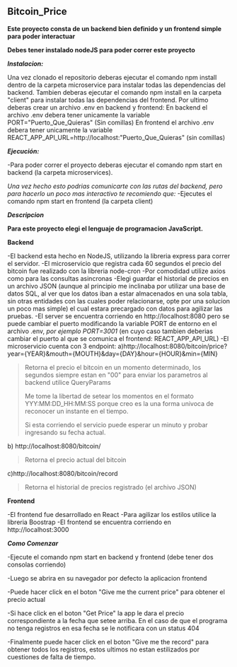 ## Bitcoin_Price

**Este proyecto consta de un backend bien definido y un frontend simple para poder interactuar**

**Debes tener instalado nodeJS para poder correr este proyecto**

***Instalacion:***

Una vez clonado el repositorio deberas ejecutar el comando npm install dentro de la carpeta microservice para instalar todas las dependencias del backend.
Tambien deberas ejecutar el comando npm install en la carpeta "client" para instalar todas las dependencias del frontend.
Por ultimo deberas crear un archivo .env en backend y frontend:
En backend el archivo .env debera tener unicamente la variable PORT="Puerto_Que_Quieras" (Sin comillas)
En frontend el archivo .env debera tener unicamente la variable REACT_APP_API_URL=http://localhost:"Puerto_Que_Quieras" (sin comillas)


***Ejecución:***

-Para poder correr el proyecto deberas ejecutar el comando npm start en backend (la carpeta microservices).

*Una vez hecho esto podrias comunicarte con las rutas del backend, pero para hacerlo un poco mas interactivo te recomiendo que:*
-Ejecutes el comando npm start en frontend (la carpeta client)


***Descripcion***

**Para este proyecto elegi el lenguaje de programacion JavaScript.**

**Backend**

-El backend esta hecho en NodeJS, utilizando la libreria express para correr el servidor.
-El microservicio que registra cada 60 segundos el precio del bitcoin fue realizado con la libreria node-cron
-Por comodidad utilize axios como para las consultas asincronas
-Elegi guardar el historial de precios en un archivo JSON (aunque al principio me inclinaba por utilizar una base de datos SQL, al ver que los datos iban a estar almacenados en una sola tabla, sin otras entidades con las cuales poder relacionarse, opte por una solucion un poco mas simple) el cual estara precargado con datos para agilizar las pruebas.
-El server se encuentra corriendo en http://localhost:8080 pero se puede cambiar el puerto modificando la variable PORT de entorno en el archivo .env, *por ejemplo PORT=3001* (en cuyo caso tambien deberias cambiar el puerto al que se comunica el frontend: REACT_APP_API_URL)
-El microservicio cuenta con 3 endpoint:
a)http://localhost:8080/bitcoin/price?year={YEAR}&mouth={MOUTH}&day={DAY}&hour={HOUR}&min={MIN} 
 > Retorna el precio el bitcoin en un momento determinado, los segundos siempre estan en "00"
 > para enviar los parametros al backend utilice QueryParams
 > 
 > Me tome la libertad de setear los momentos en el formato YYY:MM:DD_HH:MM:SS porque creo es la una forma univoca de reconocer un instante en el tiempo.
 > 
 > Si esta corriendo el servicio puede esperar un minuto y probar ingresando su fecha actual.
 
b) http://localhost:8080/bitcoin/ 
 > Retorna el precio actual del bitcoin
 
c)http://localhost:8080/bitcoin/record 
 > Retorna el historial de precios registrado (el archivo JSON)
 
 
**Frontend**

-El frontend fue desarrollado en React
-Para agilizar los estilos utilice la libreria Boostrap
-El frontend se encuentra corriendo en http://localhost:3000


***Como Comenzar***

-Ejecute el comando npm start en backend y frontend (debe tener dos consolas corriendo)

-Luego se abrira en su navegador por defecto la aplicacion frontend

-Puede hacer click en el boton "Give me the current price" para obtener el precio actual

-Si hace click en el boton "Get Price" la app le dara el precio correspondiente a la fecha que setee arriba. En el caso de que el programa no tenga registros en esa fecha se le notificara con un status 404

-Finalmente puede hacer click en el boton "Give me the record" para obtener todos los registros, estos ultimos no estan estilizados por cuestiones de falta de tiempo.



